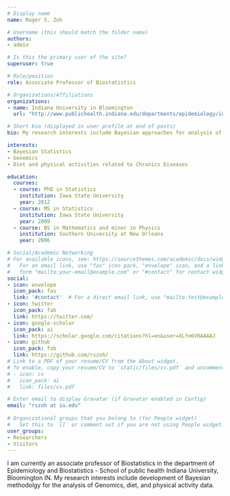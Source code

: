```yaml
---
# Display name
name: Roger S. Zoh

# Username (this should match the folder name)
authors:
- admin

# Is this the primary user of the site?
superuser: true

# Role/position
role: Associate Professor of Biostatistics

# Organizations/Affiliations
organizations:
- name: Indiana University in Bloomington
  url: "http://www.publichealth.indiana.edu/departments/epidemiology/index.shtml"

# Short bio (displayed in user profile at end of posts)
bio: My research interests include Bayesian approaches for analysis of Genomics data, Structural Equations, Bio-Informatics.

interests:
- Bayesian Statistics
- Genomics
- Diet and physical activities related to Chronics Diseases

education:
  courses:
  - course: PhD in Statistics
    institution: Iowa State University
    year: 2012
  - course: MS in Statistics
    institution: Iowa State University
    year: 2009
  - course: BS in Mathematics and minor in Physics
    institution: Southern University at New Orleans
    year: 2006

# Social/Academic Networking
# For available icons, see: https://sourcethemes.com/academic/docs/widgets/#icons
#   For an email link, use "fas" icon pack, "envelope" icon, and a link in the
#   form "mailto:your-email@example.com" or "#contact" for contact widget.
social:
- icon: envelope
  icon_pack: fas
  link: '#contact'  # For a direct email link, use "mailto:test@example.org".
- icon: twitter
  icon_pack: fab
  link: https://twitter.com/
- icon: google-scholar
  icon_pack: ai
  link: https://scholar.google.com/citations?hl=en&user=XLfe6V0AAAAJ
- icon: github
  icon_pack: fab
  link: https://github.com/rszoh/
# Link to a PDF of your resume/CV from the About widget.
# To enable, copy your resume/CV to `static/files/cv.pdf` and uncomment the lines below.  
# - icon: cv
#   icon_pack: ai
#   link: files/cv.pdf

# Enter email to display Gravatar (if Gravatar enabled in Config)
email: "rszoh at iu.edu"
  
# Organizational groups that you belong to (for People widget)
#   Set this to `[]` or comment out if you are not using People widget.  
user_groups:
- Researchers
- Visitors
---
```



I am currently an associate professor of Biostatistics in the department of Epidemiology and Biostatistics - School of public health  Indiana University, Bloomington IN. My research interests include development of Bayesian methodolgy for the analysis of Genomics, diet, and physical activity data.   



